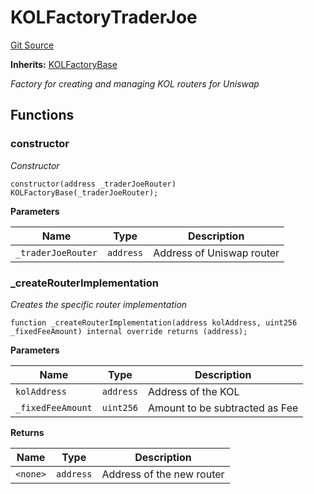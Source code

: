 # KOLFactoryTraderJoe
[Git Source](https://github.com-smastropiero/SherryLabs/sherry-contracts/blob/42c75427de405d6510851a4525799e04cd6d3130/src/kol-router/KOLFactoryTraderJoe.sol)

**Inherits:**
[KOLFactoryBase](/src/kol-router/KOLFactoryBase.sol/abstract.KOLFactoryBase.md)

*Factory for creating and managing KOL routers for Uniswap*


## Functions
### constructor

*Constructor*


```solidity
constructor(address _traderJoeRouter) KOLFactoryBase(_traderJoeRouter);
```
**Parameters**

|Name|Type|Description|
|----|----|-----------|
|`_traderJoeRouter`|`address`|Address of Uniswap router|


### _createRouterImplementation

*Creates the specific router implementation*


```solidity
function _createRouterImplementation(address kolAddress, uint256 _fixedFeeAmount) internal override returns (address);
```
**Parameters**

|Name|Type|Description|
|----|----|-----------|
|`kolAddress`|`address`|Address of the KOL|
|`_fixedFeeAmount`|`uint256`|Amount to be subtracted as Fee|

**Returns**

|Name|Type|Description|
|----|----|-----------|
|`<none>`|`address`|Address of the new router|


